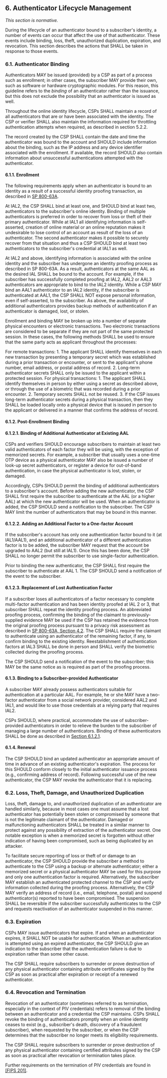 <a name="sec6"></a>

## 6. Authenticator Lifecycle Management

*This section is normative.*

During the lifecycle of an authenticator bound to a subscriber's identity, a number of events can occur that affect the use of that authenticator. These events include binding, loss, theft, unauthorized duplication, expiration, and revocation. This section describes the actions that SHALL be taken in response to those events.

### <a name="binding"></a>6.1. Authenticator Binding

Authenticators MAY be issued (provided) by a CSP as part of a process such as enrollment; in other cases, the subscriber MAY provide their own, such as software or hardware cryptographic modules. For this reason, this guideline refers to the *binding* of an authenticator rather than the issuance, but this does not exclude the possibility that an authenticator is issued as well.

Throughout the online identity lifecycle, CSPs SHALL maintain a record of all authenticators that are or have been associated with the identity. The CSP or verifier SHALL also maintain the information required for throttling authentication attempts when required, as described in section 5.2.2.

The record created by the CSP SHALL contain the date and time the authenticator was bound to the account and SHOULD include information about the binding, such as the IP address and any device identifier associated with the enrollment. If available, the record SHOULD also contain information about unsuccessful authentications attempted with the authenticator.

#### 6.1.1. Enrollment

The following requirements apply when an authenticator is bound to an identity as a result of a successful identity proofing transaction, as described in [SP 800-63A](sp800-63a.html).

At IAL2, the CSP SHALL bind at least one, and SHOULD bind at least two, authenticators to the subscriber's online identity. Binding of multiple authenticators is preferred in order to recover from loss or theft of their primary authenticator. While at IAL1 all identifying information is self-asserted, creation of online material or an online reputation makes it undesirable to lose control of an account as result of the loss of an authenticator. The second authenticator makes it possible to securely recover from that situation and thus a CSP SHOULD bind at least two authenticators to the subscriber's credential at IAL1 as well.

At IAL2 and above, identifying information is associated with the online identity and the subscriber has undergone an identity proofing process as described in SP 800-63A. As a result, authenticators at the same AAL as the desired IAL SHALL be bound to the account. For example, if the subscriber has successfully completed proofing at IAL2, AAL2 or AAL3 authenticators are appropriate to bind to the IAL2 identity. While a CSP MAY bind an AAL1 authenticator to an IAL2 identity, if the subscriber is authenticated at AAL1, the CSP SHALL NOT expose personal information, even if self-asserted, to the subscriber. As above, the availability of additional authenticators provides backup methods of authentication if an authenticator is damaged, lost, or stolen.

Enrollment and binding MAY be broken up into a number of separate physical encounters or electronic transactions. Two electronic transactions are considered to be separate if they are not part of the same protected session. In these cases, the following methods SHALL be used to ensure that the same party acts as applicant throughout the processes:

For remote transactions:
	1. The applicant SHALL identify themselves in each new transaction by presenting a temporary secret which was established during a prior transaction or encounter, or sent to the applicant's phone number, email address, or postal address of record.
	2. Long-term authenticator secrets SHALL only be issued to the applicant within a protected session.
For physical transactions:
	1. The applicant SHALL identify themselves in person by either using a secret as described above, or through the use of a biometric that was recorded during a prior encounter.
	2. Temporary secrets SHALL not be reused.
	3. If the CSP issues long-term authenticator secrets during a physical transaction, then they SHALL be loaded locally onto a physical device that is issued in person to the applicant or delivered in a manner that confirms the address of record.


#### <a name="post-enroll-bind"></a> 6.1.2. Post-Enrollment Binding

#### 6.1.2.1. Binding of Additional Authenticator at Existing AAL

CSPs and verifiers SHOULD encourage subscribers to maintain at least two valid authenticators of each factor they will be using, with the exception of memorized secrets. For example, a subscriber that usually uses a one-time OTP device as a physical authenticator MAY also be issued a number of look-up secret authenticators, or register a device for out-of-band authentication, in case the physical authenticator is lost, stolen, or damaged.

Accordingly, CSPs SHOULD permit the binding of additional authenticators to a subscriber's account. Before adding the new authenticator, the CSP SHALL first require the subscriber to authenticate at the AAL (or a higher AAL) at which the new authenticator will be used. When an authenticator is added, the CSP SHOULD send a notification to the subscriber. The CSP MAY limit the number of authenticators that may be bound in this manner.

#### 6.1.2.2. Adding an Additional Factor to a One-factor Account

If the subscriber's account has only one authentication factor bound to it (at IAL1/AAL1), and an additional authenticator of a different authentication factor is to be added, the subscriber MAY request that the account be upgraded to AAL2 (but still at IAL1). Once this has been done, the CSP SHALL no longer permit the subscriber to use single-factor authentication.

Prior to binding the new authenticator, the CSP SHALL first require the subscriber to authenticate at AAL 1. The CSP SHOULD send a notification of the event to the subscriber.

#### 6.1.2.3. Replacement of Lost Authentication Factor

If a subscriber loses all authenticators of a factor necessary to complete multi-factor authentication and has been identity proofed at IAL 2 or 3, that subscriber SHALL repeat the identity proofing process. An abbreviated proofing process, confirming the binding of the claimant to previously-supplied evidence MAY be used if the CSP has retained the evidence from the original proofing process pursuant to a privacy risk assessment as described in [SP 800-63A, Section 4.2](sp800-63a.html#genProofReqs). The CSP SHALL require the claimant to authenticate using an authenticator of the remaining factor, if any, to confirm binding to the existing identity. Reestablishment of authentication factors at IAL3 SHALL be done in person and SHALL verify the biometric collected during the proofing process.

The CSP SHOULD send a notification of the event to the subscriber; this MAY be the same notice as is required as part of the proofing process.

#### 6.1.3. Binding to a Subscriber-provided Authenticator

A subscriber MAY already possess authenticators suitable for authentication at a particular AAL. For example, he or she MAY have a two-factor authenticator from a social network provider, considered AAL2 and IAL1, and would like to use those credentials at a relying party that requires IAL2.

CSPs SHOULD, where practical, accommodate the use of subscriber-provided authenticators in order to relieve the burden to the subscriber of managing a large number of authenticators. Binding of these authenticators SHALL be done as described in [Section 6.1.2.1](#post-enroll-bind).

#### 6.1.4. Renewal

The CSP SHOULD bind an updated authenticator an appropriate amount of time in advance of an existing authenticator's expiration. The process for this SHOULD conform closely to the initial authenticator issuance process (e.g., confirming address of record). Following successful use of the new authenticator, the CSP MAY revoke the authenticator that it is replacing.

### 6.2. Loss, Theft, Damage, and Unauthorized Duplication

Loss, theft, damage to, and unauthorized duplication of an authenticator are handled similarly, because in most cases one must assume that a lost authenticator has potentially been stolen or compromised by someone that is not the legitimate claimant of the authenticator. Damaged or malfunctioning authenticators SHALL be treated in a similar manner to protect against any possibility of extraction of the authenticator secret. One notable exception is when a memorized secret is forgotten without other indication of having been compromised, such as being duplicated by an attacker. 

To facilitate secure reporting of loss or theft of or damage to an authenticator, the CSP SHOULD provide the subscriber a method to authenticate to the CSP using a backup or alternate authenticator; either a memorized secret or a physical authenticator MAY be used for this purpose and only one authentication factor is required. Alternatively, the subscriber MAY establish an authenticated protected channel to the CSP and verify information collected during the proofing process. Alternatively, the CSP MAY verify an address of record (i.e., email, telephone, postal) and suspend authenticator(s) reported to have been compromised. The suspension SHALL be reversible if the subscriber successfully authenticates to the CSP and requests reactivation of an authenticator suspended in this manner.

### 6.3. Expiration

CSPs MAY issue authenticators that expire. If and when an authenticator expires, it SHALL NOT be usable for authentication. When an authentication is attempted using an expired authenticator, the CSP SHOULD give an indication to the subscriber that the authentication failure is due to expiration rather than some other cause.

The CSP SHALL require subscribers to surrender or prove destruction of any physical authenticator containing attribute certificates signed by the CSP as soon as practical after expiration or receipt of a renewed authenticator.

### 6.4. Revocation and Termination

Revocation of an authenticator (sometimes referred to as termination, especially in the context of PIV credentials) refers to removal of the binding between an authenticator and a credential the CSP maintains. 
CSPs SHALL revoke the binding of authenticators promptly when an online identity ceases to exist (e.g., subscriber's death, discovery of a fraudulent subscriber), when requested by the subscriber, or when the CSP determines that the subscriber no longer meets its eligibility requirements.

The CSP SHALL require subscribers to surrender or prove destruction of any physical authenticator containing certified attributes signed by the CSP as soon as practical after revocation or termination takes place.

Further requirements on the termination of PIV credentials are found in [[FIPS 201]](#FIPS201).
